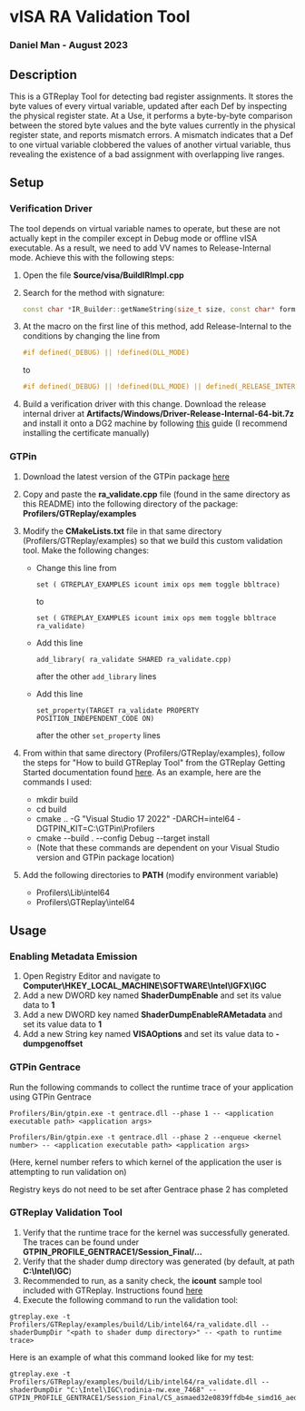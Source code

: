 # vISA RA Validation Tool
### Daniel Man - August 2023

## Description
This is a GTReplay Tool for detecting bad register assignments. It stores the byte values of every virtual variable, updated after each Def by inspecting the physical register state. At a Use, it performs a byte-by-byte comparison between the stored byte values and the byte values currently in the physical register state, and reports mismatch errors. A mismatch indicates that a Def to one virtual variable clobbered the values of another virtual variable, thus revealing the existence of a bad assignment with overlapping live ranges.

## Setup
### Verification Driver
The tool depends on virtual variable names to operate, but these are not actually kept in the compiler except in Debug mode or offline vISA executable. As a result, we need to add VV names to Release-Internal mode. Achieve this with the following steps:

1. Open the file **Source/visa/BuildIRImpl.cpp**
2. Search for the method with signature:

   ```cpp
   const char *IR_Builder::getNameString(size_t size, const char* format, ...)
   ```
3. At the macro on the first line of this method, add Release-Internal to the conditions by changing the line from

   ```cpp
   #if defined(_DEBUG) || !defined(DLL_MODE)
   ```
   to
   ```cpp
   #if defined(_DEBUG) || !defined(DLL_MODE) || defined(_RELEASE_INTERNAL)
   ```
4. Build a verification driver with this change. Download the release internal driver at **Artifacts/Windows/Driver-Release-Internal-64-bit.7z** and install it onto a DG2 machine by following [this](https://wiki.ith.intel.com/pages/viewpage.action?pageId=2689630455#SystemProvisioning-ManualProvisioning) guide (I recommend installing the certificate manually)

### GTPin
1. Download the latest version of the GTPin package [here](https://www.intel.com/content/www/us/en/developer/articles/tool/gtpin.html)
2. Copy and paste the **ra_validate.cpp** file (found in the same directory as this README) into the following directory of the package: **Profilers/GTReplay/examples**
3. Modify the **CMakeLists.txt** file in that same directory (Profilers/GTReplay/examples) so that we build this custom validation tool. Make the following changes:
    - Change this line from
      ```
      set ( GTREPLAY_EXAMPLES icount imix ops mem toggle bbltrace)
      ```
      to
      ```
      set ( GTREPLAY_EXAMPLES icount imix ops mem toggle bbltrace ra_validate)
      ```

    - Add this line
      ```
      add_library( ra_validate SHARED ra_validate.cpp)
      ```
      after the other ```add_library``` lines

    - Add this line
      ```
      set_property(TARGET ra_validate PROPERTY POSITION_INDEPENDENT_CODE ON)
      ```
      after the other ```set_property``` lines

4. From within that same directory (Profilers/GTReplay/examples), follow the steps for "How to build GTReplay Tool" from the GTReplay Getting Started documentation found [here](https://software.intel.com/sites/landingpage/gtpin/_g_t_r_e_p_l_a_y__g_e_t_t_i_n_g__s_t_a_r_t_e_d.html). As an example, here are the commands I used:
    - mkdir build
    - cd build
    - cmake .. -G "Visual Studio 17 2022" -DARCH=intel64 -DGTPIN_KIT=C:\GTPin\Profilers
    - cmake --build . --config Debug --target install
    - (Note that these commands are dependent on your Visual Studio version and GTPin package location)
5. Add the following directories to **PATH** (modify environment variable)
    - Profilers\Lib\intel64
    - Profilers\GTReplay\intel64

## Usage

### Enabling Metadata Emission
1. Open Registry Editor and navigate to **Computer\HKEY_LOCAL_MACHINE\SOFTWARE\Intel\IGFX\IGC**
2. Add a new DWORD key named **ShaderDumpEnable** and set its value data to **1**
3. Add a new DWORD key named **ShaderDumpEnableRAMetadata** and set its value data to **1**
4. Add a new String key named **VISAOptions** and set its value data to **-dumpgenoffset**

### GTPin Gentrace
Run the following commands to collect the runtime trace of your application using GTPin Gentrace

```
Profilers/Bin/gtpin.exe -t gentrace.dll --phase 1 -- <application executable path> <application args>
```
```
Profilers/Bin/gtpin.exe -t gentrace.dll --phase 2 --enqueue <kernel number> -- <application executable path> <application args>
```
(Here, kernel number refers to which kernel of the application the user is attempting to run validation on)

Registry keys do not need to be set after Gentrace phase 2 has completed

### GTReplay Validation Tool
1. Verify that the runtime trace for the kernel was successfully generated. The traces can be found under **GTPIN_PROFILE_GENTRACE1/Session_Final/...**
2. Verify that the shader dump directory was generated (by default, at path **C:\Intel\IGC**)
3. Recommended to run, as a sanity check, the **icount** sample tool included with GTReplay. Instructions found [here](https://software.intel.com/sites/landingpage/gtpin/_i_c_o_u_n_t__t_o_o_l.html)
4. Execute the following command to run the validation tool:
```
gtreplay.exe -t Profilers/GTReplay/examples/build/Lib/intel64/ra_validate.dll --shaderDumpDir "<path to shader dump directory>" -- <path to runtime trace>
```
Here is an example of what this command looked like for my test:
```
gtreplay.exe -t Profilers/GTReplay/examples/build/Lib/intel64/ra_validate.dll --shaderDumpDir "C:\Intel\IGC\rodinia-nw.exe_7468" -- GTPIN_PROFILE_GENTRACE1/Session_Final/CS_asmaed32e0839ffdb4e_simd16_aed32e0839ffdb4e_0/device_0__bus_3__bus_0__enqueue_0
```